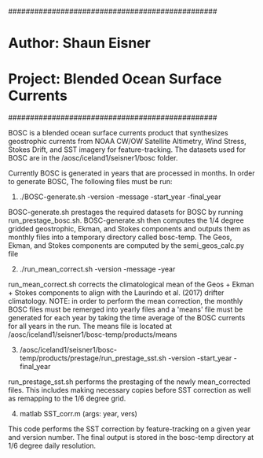 ################################################
#	Author: Shaun Eisner
#	Project: Blended Ocean Surface Currents
################################################



BOSC is a blended ocean surface currents product that synthesizes
geostrophic currents from NOAA CW/OW Satellite Altimetry, Wind Stress,
Stokes Drift, and SST imagery for feature-tracking. The datasets used for BOSC
are in the /aosc/iceland1/seisner1/bosc folder.


Currently BOSC is generated in years that are processed in months. In order to generate BOSC,
The following files must be run:

1. ./BOSC-generate.sh -version -message -start_year -final_year

BOSC-generate.sh prestages the required datasets for BOSC by running run_prestage_bosc.sh.
BOSC-generate.sh then computes the 1/4 degree gridded geostrophic, Ekman, and Stokes components and outputs them
as monthly files into a temporary directory called bosc-temp. The Geos, Ekman, and Stokes components are computed
by the semi_geos_calc.py file

2. ./run_mean_correct.sh -version -message -year

run_mean_correct.sh corrects the climatological mean of the Geos + Ekman + Stokes components to align with the 
Laurindo et al. (2017) drifter climatology. NOTE: in order to perform the mean correction, the monthly BOSC files must
be remerged into yearly files and a 'means' file must be generated for each year by taking the time average of the BOSC currents for
all years in the run. The means file is located at /aosc/iceland1/seisner1/bosc-temp/products/means

3. /aosc/iceland1/seisner1/bosc-temp/products/prestage/run_prestage_sst.sh -version -start_year -final_year

run_prestage_sst.sh performs the prestaging of the newly mean_corrected files. This includes making necessary copies before SST correction
as well as remapping to the 1/6 degree grid.

4. matlab SST_corr.m (args: year, vers)

This code performs the SST correction by feature-tracking on a given year and version number. The final output is stored in the bosc-temp directory
at 1/6 degree daily resolution.
